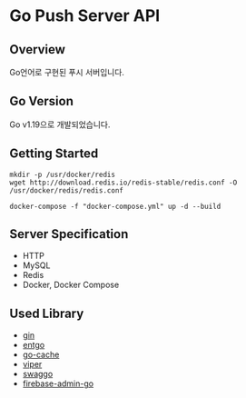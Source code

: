 # Go Push Server API

## Overview
Go언어로 구현된 푸시 서버입니다.

## Go Version
Go v1.19으로 개발되었습니다.

## Getting Started
```
mkdir -p /usr/docker/redis
wget http://download.redis.io/redis-stable/redis.conf -O /usr/docker/redis/redis.conf
```
```
docker-compose -f "docker-compose.yml" up -d --build
```

## Server Specification
* HTTP
* MySQL
* Redis
* Docker, Docker Compose

## Used Library
* [gin](https://github.com/gin-gonic/gin)
* [entgo](https://github.com/ent/ent)
* [go-cache](https://github.com/patrickmn/go-cache)
* [viper](https://github.com/spf13/viper)
* [swaggo](https://github.com/swaggo/swag)
* [firebase-admin-go](https://github.com/firebase/firebase-admin-go)
